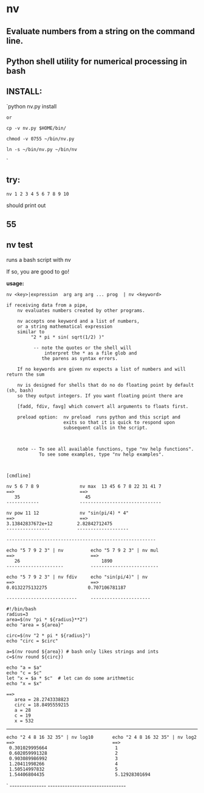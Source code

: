 # nv
Evaluate numbers from a string on the command line.
--------------------------------------------------------

Python shell utility for numerical processing in bash
-----------------------------------------------------


INSTALL:
--------

   `python nv.py install

    or

    cp -v nv.py $HOME/bin/

    chmod -v 0755 ~/bin/nv.py

    ln -s ~/bin/nv.py ~/bin/nv
`


try:
----

 `nv 1 2 3 4 5 6 7 8 9 10`

should print out

55
--


nv test
-------

runs a bash script with nv

If so, you are good to go!


**usage:**

`nv <key>|expression  arg arg arg ...
           prog  | nv <keyword>`


    if receiving data from a pipe,
        nv evaluates numbers created by other programs.
    
        nv accepts one keyword and a list of numbers,
        or a string mathematical expression
        similar to
             "2 * pi * sin( sqrt(1/2) )"
    
              -- note the quotes or the shell will
                  interpret the * as a file glob and
                 the parens as syntax errors.
    
        If no keywords are given nv expects a list of numbers and will return the sum
    
        nv is designed for shells that do no do floating point by default (sh, bash)
        so they output integers. If you want floating point there are
    
        [fadd, fdiv, favg] which convert all arguments to floats first.
    
        preload option:  nv preload  runs python and this script and
                         exits so that it is quick to respond upon
                         subsequent calls in the script.
    
    
    
        note -- To see all available functions, type "nv help functions".
                To see some examples, type "nv help examples".



    [cmdline]
    
    nv 5 6 7 8 9               nv max  13 45 6 7 8 22 31 41 7
    ==>                        ==>
       35                        45
    ------------               ------------------------------
     
    nv pow 11 12               nv "sin(pi/4) * 4"
    ==>                        ==>
    3.13842837672e+12         2.82842712475
    ----------------          -------------------
    
    -------------------------------------------------------
     
    echo "5 7 9 2 3" | nv          echo "5 7 9 2 3" | nv mul
    ==>                            ==>
       26                              1890
    ---------------------          -------------------------
     
    echo "5 7 9 2 3" | nv fdiv     echo "sin(pi/4)" | nv
    ==>                            ==>
    0.0132275132275               0.707106781187

    --------------------------     ----------------------

    #!/bin/bash
    radius=3
    area=$(nv "pi * ${radius}**2")
    echo "area = ${area}"
 
    circ=$(nv "2 * pi * ${radius}")
    echo "circ = $circ"
 
    a=$(nv round ${area}) # bash only likes strings and ints
    c=$(nv round ${circ})
 
    echo "a = $a"
    echo "c = $c"
    let "x = $a * $c"  # let can do some arithmetic
    echo "x = $x"
 
    ==>
       area = 28.2743338823
       circ = 18.8495559215
       a = 28
       c = 19
       x = 532

---------------------------------------------------------------------

    echo "2 4 8 16 32 35" | nv log10       echo "2 4 8 16 32 35" | nv log2
    ==>                                    ==>
     0.301029995664                         1
     0.602059991328                         2
     0.903089986992                         3
     1.20411998266                          4
     1.50514997832                          5
     1.54406804435                          5.12928301694
`
    ---------------                         --------------------------------



